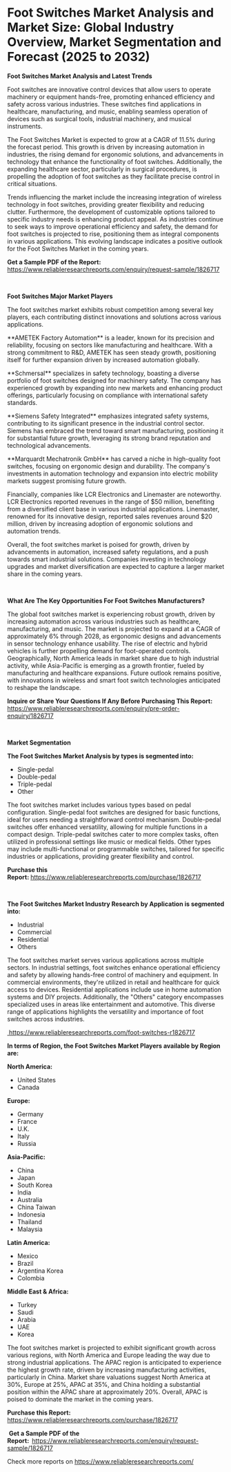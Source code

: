 <p><h1>Foot Switches Market Analysis and Market Size: Global Industry Overview, Market Segmentation and Forecast (2025 to 2032)</h1></p><p><strong>Foot Switches Market Analysis and Latest Trends</strong></p>
<p><p>Foot switches are innovative control devices that allow users to operate machinery or equipment hands-free, promoting enhanced efficiency and safety across various industries. These switches find applications in healthcare, manufacturing, and music, enabling seamless operation of devices such as surgical tools, industrial machinery, and musical instruments.</p><p>The Foot Switches Market is expected to grow at a CAGR of 11.5% during the forecast period. This growth is driven by increasing automation in industries, the rising demand for ergonomic solutions, and advancements in technology that enhance the functionality of foot switches. Additionally, the expanding healthcare sector, particularly in surgical procedures, is propelling the adoption of foot switches as they facilitate precise control in critical situations.</p><p>Trends influencing the market include the increasing integration of wireless technology in foot switches, providing greater flexibility and reducing clutter. Furthermore, the development of customizable options tailored to specific industry needs is enhancing product appeal. As industries continue to seek ways to improve operational efficiency and safety, the demand for foot switches is projected to rise, positioning them as integral components in various applications. This evolving landscape indicates a positive outlook for the Foot Switches Market in the coming years.</p></p>
<p><strong>Get a Sample PDF of the Report:&nbsp;</strong> <a href="https://www.reliableresearchreports.com/enquiry/request-sample/1826717?utm_campaign=2957&utm_medium=2&utm_source=Github&utm_content=ia&utm_term=09042025&utm_id=foot-switches">https://www.reliableresearchreports.com/enquiry/request-sample/1826717</a></p>
<p>&nbsp;</p>
<p><strong>Foot Switches Major Market Players</strong></p>
<p><p>The foot switches market exhibits robust competition among several key players, each contributing distinct innovations and solutions across various applications. </p><p>**AMETEK Factory Automation** is a leader, known for its precision and reliability, focusing on sectors like manufacturing and healthcare. With a strong commitment to R&D, AMETEK has seen steady growth, positioning itself for further expansion driven by increased automation globally.</p><p>**Schmersal** specializes in safety technology, boasting a diverse portfolio of foot switches designed for machinery safety. The company has experienced growth by expanding into new markets and enhancing product offerings, particularly focusing on compliance with international safety standards.</p><p>**Siemens Safety Integrated** emphasizes integrated safety systems, contributing to its significant presence in the industrial control sector. Siemens has embraced the trend toward smart manufacturing, positioning it for substantial future growth, leveraging its strong brand reputation and technological advancements.</p><p>**Marquardt Mechatronik GmbH** has carved a niche in high-quality foot switches, focusing on ergonomic design and durability. The company's investments in automation technology and expansion into electric mobility markets suggest promising future growth.</p><p>Financially, companies like LCR Electronics and Linemaster are noteworthy. LCR Electronics reported revenues in the range of $50 million, benefiting from a diversified client base in various industrial applications. Linemaster, renowned for its innovative design, reported sales revenues around $20 million, driven by increasing adoption of ergonomic solutions and automation trends.</p><p>Overall, the foot switches market is poised for growth, driven by advancements in automation, increased safety regulations, and a push towards smart industrial solutions. Companies investing in technology upgrades and market diversification are expected to capture a larger market share in the coming years.</p></p>
<p>&nbsp;</p>
<p><strong>What Are The Key Opportunities For Foot Switches Manufacturers?</strong></p>
<p><p>The global foot switches market is experiencing robust growth, driven by increasing automation across various industries such as healthcare, manufacturing, and music. The market is projected to expand at a CAGR of approximately 6% through 2028, as ergonomic designs and advancements in sensor technology enhance usability. The rise of electric and hybrid vehicles is further propelling demand for foot-operated controls. Geographically, North America leads in market share due to high industrial activity, while Asia-Pacific is emerging as a growth frontier, fueled by manufacturing and healthcare expansions. Future outlook remains positive, with innovations in wireless and smart foot switch technologies anticipated to reshape the landscape.</p></p>
<p><strong>Inquire or Share Your Questions If Any Before Purchasing This Report:</strong> <a href="https://www.reliableresearchreports.com/enquiry/pre-order-enquiry/1826717?utm_campaign=2957&utm_medium=2&utm_source=Github&utm_content=ia&utm_term=09042025&utm_id=foot-switches">https://www.reliableresearchreports.com/enquiry/pre-order-enquiry/1826717</a></p>
<p>&nbsp;</p>
<p><strong>Market Segmentation</strong></p>
<p><strong>The Foot Switches Market Analysis by types is segmented into:</strong></p>
<p><ul><li>Single-pedal</li><li>Double-pedal</li><li>Triple-pedal</li><li>Other</li></ul></p>
<p><p>The foot switches market includes various types based on pedal configuration. Single-pedal foot switches are designed for basic functions, ideal for users needing a straightforward control mechanism. Double-pedal switches offer enhanced versatility, allowing for multiple functions in a compact design. Triple-pedal switches cater to more complex tasks, often utilized in professional settings like music or medical fields. Other types may include multi-functional or programmable switches, tailored for specific industries or applications, providing greater flexibility and control.</p></p>
<p><strong>Purchase this Report:&nbsp;</strong><a href="https://www.reliableresearchreports.com/purchase/1826717?utm_campaign=2957&utm_medium=2&utm_source=Github&utm_content=ia&utm_term=09042025&utm_id=foot-switches">https://www.reliableresearchreports.com/purchase/1826717</a></p>
<p>&nbsp;</p>
<p><strong>The Foot Switches Market Industry Research by Application is segmented into:</strong></p>
<p><ul><li>Industrial</li><li>Commercial</li><li>Residential</li><li>Others</li></ul></p>
<p><p>The foot switches market serves various applications across multiple sectors. In industrial settings, foot switches enhance operational efficiency and safety by allowing hands-free control of machinery and equipment. In commercial environments, they're utilized in retail and healthcare for quick access to devices. Residential applications include use in home automation systems and DIY projects. Additionally, the "Others" category encompasses specialized uses in areas like entertainment and automotive. This diverse range of applications highlights the versatility and importance of foot switches across industries.</p></p>
<p><a href="https://www.reliableresearchreports.com/foot-switches-r1826717?utm_campaign=2957&utm_medium=2&utm_source=Github&utm_content=ia&utm_term=09042025&utm_id=foot-switches">&nbsp;https://www.reliableresearchreports.com/foot-switches-r1826717</a></p>
<p><strong>In terms of Region, the Foot Switches Market Players available by Region are:</strong></p>
<p>
    <p> <strong> North America: </strong>
        <ul>
            <li>United States</li>
            <li>Canada</li>
        </ul>
        </p> 
    <p> <strong> Europe: </strong>
        <ul>
            <li>Germany</li>
            <li>France</li>
            <li>U.K.</li>
            <li>Italy</li>
            <li>Russia</li>
        </ul>
        </p> 
    <p> <strong> Asia-Pacific: </strong>
        <ul>
            <li>China</li>
            <li>Japan</li>
            <li>South Korea</li>
            <li>India</li>
            <li>Australia</li>
            <li>China Taiwan</li>
            <li>Indonesia</li>
            <li>Thailand</li>
            <li>Malaysia</li>
        </ul>
        </p> 
    <p> <strong> Latin America: </strong>
        <ul>
            <li>Mexico</li>
            <li>Brazil</li>
            <li>Argentina Korea</li>
            <li>Colombia</li>
        </ul>
        </p> 
    <p> <strong> Middle East & Africa: </strong>
        <ul>
            <li>Turkey</li>
            <li>Saudi</li>
            <li>Arabia</li>
            <li>UAE</li>
            <li>Korea</li>
        </ul>
    </p>
    </p>
<p><p>The foot switches market is projected to exhibit significant growth across various regions, with North America and Europe leading the way due to strong industrial applications. The APAC region is anticipated to experience the highest growth rate, driven by increasing manufacturing activities, particularly in China. Market share valuations suggest North America at 30%, Europe at 25%, APAC at 35%, and China holding a substantial position within the APAC share at approximately 20%. Overall, APAC is poised to dominate the market in the coming years.</p></p>
<p><strong>Purchase this Report: </strong><a href="https://www.reliableresearchreports.com/purchase/1826717?utm_campaign=2957&utm_medium=2&utm_source=Github&utm_content=ia&utm_term=09042025&utm_id=foot-switches">https://www.reliableresearchreports.com/purchase/1826717</a></p>
<p>&nbsp;<strong>Get a Sample PDF of the Report:&nbsp;&nbsp;</strong><a href="https://www.reliableresearchreports.com/enquiry/request-sample/1826717?utm_campaign=2957&utm_medium=2&utm_source=Github&utm_content=ia&utm_term=09042025&utm_id=foot-switches">https://www.reliableresearchreports.com/enquiry/request-sample/1826717</a></p>
<p><strong></strong></p>
<p>Check more reports on <a href="https://www.reliableresearchreports.com/?utm_campaign=2957&utm_medium=2&utm_source=Github&utm_content=ia&utm_term=09042025&utm_id=foot-switches">https://www.reliableresearchreports.com/</a></p>